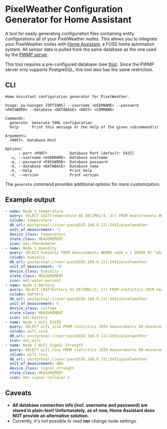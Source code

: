 # PixelWeather Configuration Generator for Home Assistant

A tool for easily generating configuration files containing entity configurations all of your PixelWeather nodes. This allows you to integrate your PixelWeather nodes with [Home Assistant](https://www.home-assistant.io/), a FOSS home automation system. All sensor data is pulled from the same database as the one used by the [PWMP server](https://github.com/PixelWeatherProject/pwmp-server).

This tool requires a pre-configured database (see [this](https://github.com/PixelWeatherProject/pwmp-server)). Since the PWMP server only supports PostgreSQL, this tool also has the same restriction.

## CLI
```
Home Assistant configuration generator for PixelWeather.

Usage: pw-hassgen [OPTIONS] --username <USERNAME> --password <PASSWORD> --database <DATABASE> <HOST> <COMMAND>

Commands:
  generate  Generate YAML configuration
  help      Print this message or the help of the given subcommand(s)

Arguments:
  <HOST>  Database Host

Options:
      --port <PORT>          Database Port [default: 5432]
  -u, --username <USERNAME>  Database username
  -p, --password <PASSWORD>  Database password
  -d, --database <DATABASE>  Database name
  -h, --help                 Print help
  -V, --version              Print version
```
The `generate` command provides additional options for more customization.

## Example output
```yml
- name: Node 1 Temperature
  query: SELECT CAST(temperature AS DECIMAL(4, 2)) FROM measurements WHERE node = 1 ORDER BY "when" DESC LIMIT 1;
  column: temperature
  db_url: postgresql://user:pass@192.168.0.111:5432/pixelweather
  unit_of_measurement: °C
  device_class: temperature
  state_class: MEASUREMENT
  icon: mdi:thermometer
- name: Node 1 Humidity
  query: SELECT humidity FROM measurements WHERE node = 1 ORDER BY "when" DESC LIMIT 1;
  column: humidity
  db_url: postgresql://user:pass@192.168.0.111:5432/pixelweather
  unit_of_measurement: '%'
  device_class: humidity
  state_class: MEASUREMENT
  icon: mdi:water-percent
- name: Node 1 Battery
  query: SELECT CAST(battery AS DECIMAL(3, 2)) FROM statistics JOIN measurements ON measurements.id = statistics.id WHERE measurements.node = 1 ORDER BY "when" DESC LIMIT 1;
  column: battery
  db_url: postgresql://user:pass@192.168.0.111:5432/pixelweather
  unit_of_measurement: V
  device_class: voltage
  state_class: MEASUREMENT
  icon: mdi:battery
- name: Node 1 WiFi ESSID
  query: SELECT wifi_ssid FROM statistics JOIN measurements ON measurements.id = statistics.id WHERE measurements.node = 1 ORDER BY "when" DESC LIMIT 1;
  column: wifi_ssid
  db_url: postgresql://user:pass@192.168.0.111:5432/pixelweather
  icon: mdi:wifi
- name: Node 1 WiFi Signal Strength
  query: SELECT wifi_rssi FROM statistics JOIN measurements ON measurements.id = statistics.id WHERE measurements.node = 1 ORDER BY "when" DESC LIMIT 1;
  column: wifi_rssi
  db_url: postgresql://user:pass@192.168.0.111:5432/pixelweather
  unit_of_measurement: dBm
  device_class: signal_strength
  state_class: MEASUREMENT
  icon: mdi:signal-cellular-2
```

## Caveats
- **All database connection info (incl. username and password) are stored in plain-text! Unfortunately, as of now, Home Assistant does NOT provide an alternative solution.**
- Currently, it's not possible to read **nor** change node settings.